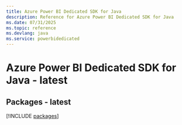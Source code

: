 ```yaml
---
title: Azure Power BI Dedicated SDK for Java
description: Reference for Azure Power BI Dedicated SDK for Java
ms.date: 07/31/2025
ms.topic: reference
ms.devlang: java
ms.service: powerbidedicated
---
```

# Azure Power BI Dedicated SDK for Java - latest
## Packages - latest
[!INCLUDE [packages](power-bi-dedicated-index.md)]